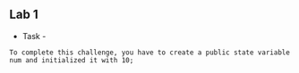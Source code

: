 ## Lab 1
- Task -

`To complete this challenge, you have to create a public state variable num and initialized it with 10;`
